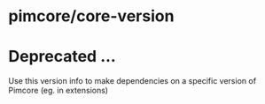 
# pimcore/core-version

# Deprecated ... 

Use this version info to make dependencies on a specific version of Pimcore (eg. in extensions)
